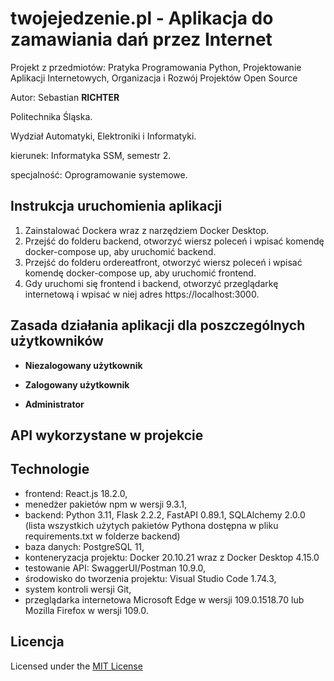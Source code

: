 # twojejedzenie.pl - Aplikacja do zamawiania dań przez Internet

Projekt z przedmiotów: Pratyka Programowania Python, Projektowanie Aplikacji Internetowych, Organizacja i Rozwój Projektów Open Source

Autor: Sebastian **RICHTER**

Politechnika Śląska.

Wydział Automatyki, Elektroniki i Informatyki.

kierunek: Informatyka SSM, semestr 2.

specjalność: Oprogramowanie systemowe.

## Instrukcja uruchomienia aplikacji

1. Zainstalować Dockera wraz z narzędziem Docker Desktop.
2. Przejść do folderu backend, otworzyć wiersz poleceń i wpisać komendę docker-compose up, aby uruchomić backend.
3. Przejść do folderu ordereatfront, otworzyć wiersz poleceń i wpisać komendę docker-compose up, aby uruchomić frontend.
4. Gdy uruchomi się frontend i backend, otworzyć przeglądarkę internetową i wpisać w niej adres https://localhost:3000.

## Zasada działania aplikacji dla poszczególnych użytkowników

- **Niezalogowany użytkownik**

- **Zalogowany użytkownik**

- **Administrator**

## API wykorzystane w projekcie

## Technologie

- frontend: React.js 18.2.0,
- menedżer pakietów npm w wersji 9.3.1,
- backend: Python 3.11, Flask 2.2.2, FastAPI 0.89.1, SQLAlchemy 2.0.0
  (lista wszystkich użytych pakietów Pythona dostępna w pliku requirements.txt w folderze backend)
- baza danych: PostgreSQL 11,
- konteneryzacja projektu: Docker 20.10.21 wraz z Docker Desktop 4.15.0
- testowanie API: SwaggerUI/Postman 10.9.0,
- środowisko do tworzenia projektu: Visual Studio Code 1.74.3,
- system kontroli wersji Git,
- przeglądarka internetowa Microsoft Edge w wersji 109.0.1518.70 lub Mozilla Firefox w wersji 109.0.

## Licencja

Licensed under the [MIT License](LICENSE)
